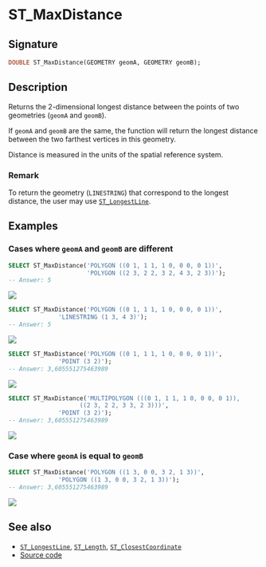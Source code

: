 # ST_MaxDistance

## Signature

```sql
DOUBLE ST_MaxDistance(GEOMETRY geomA, GEOMETRY geomB);
```

## Description

Returns the 2-dimensional longest distance between the points of two geometries (`geomA` and `geomB`).

If `geomA` and `geomB` are the same, the function will return the longest distance between the two farthest vertices in this geometry.

Distance is measured in the units of the spatial reference system.

### Remark

To return the geometry (`LINESTRING`) that correspond to the longest distance, the user may use [`ST_LongestLine`](../ST_LongestLine).

## Examples

### Cases where `geomA` and `geomB` are different

```sql
SELECT ST_MaxDistance('POLYGON ((0 1, 1 1, 1 0, 0 0, 0 1))', 
                      'POLYGON ((2 3, 2 2, 3 2, 4 3, 2 3))');
-- Answer: 5
```

<img class="displayed" src="../ST_LongestLine_1.png"/>

```sql
SELECT ST_MaxDistance('POLYGON ((0 1, 1 1, 1 0, 0 0, 0 1))', 
		      'LINESTRING (1 3, 4 3)');
-- Answer: 5
```

<img class="displayed" src="../ST_LongestLine_2.png"/>

```sql
SELECT ST_MaxDistance('POLYGON ((0 1, 1 1, 1 0, 0 0, 0 1))', 
		      'POINT (3 2)');
-- Answer: 3,605551275463989 
```

<img class="displayed" src="../ST_LongestLine_3.png"/>

```sql
SELECT ST_MaxDistance('MULTIPOLYGON (((0 1, 1 1, 1 0, 0 0, 0 1)),
				    ((2 3, 2 2, 3 3, 2 3)))', 
		      'POINT (3 2)');
-- Answer: 3,605551275463989
```

<img class="displayed" src="../ST_LongestLine_4.png"/>

### Case where `geomA` is equal to `geomB`

```sql
SELECT ST_MaxDistance('POLYGON ((1 3, 0 0, 3 2, 1 3))', 
		      'POLYGON ((1 3, 0 0, 3 2, 1 3))');
-- Answer: 3,605551275463989
```

<img class="displayed" src="../ST_LongestLine_5.png"/>


## See also

* [`ST_LongestLine`](../ST_LongestLine), [`ST_Length`](../ST_Length), [`ST_ClosestCoordinate`](../ST_ClosestCoordinate)
* <a href="https://github.com/orbisgis/h2gis/blob/master/h2gis-functions/src/main/java/org/h2gis/functions/spatial/distance/ST_MaxDistance.java" target="_blank">Source code</a>
